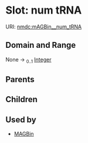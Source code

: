 
# Slot: num tRNA




URI: [nmdc:mAGBin__num_tRNA](https://microbiomedata/meta/mAGBin__num_tRNA)


## Domain and Range

None &#8594;  <sub>0..1</sub> [Integer](types/Integer.md)

## Parents


## Children


## Used by

 * [MAGBin](MAGBin.md)
